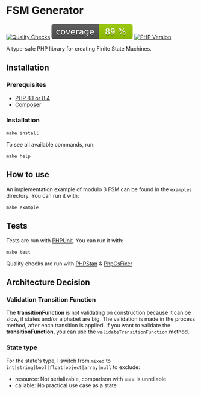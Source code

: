 # FSM Generator

[![Quality Checks](https://github.com/jb-reynaud/fsm-generator/actions/workflows/quality.yml/badge.svg)](https://github.com/jb-reynaud/fsm-generator/actions/workflows/quality.yml)
![Coverage](https://github.com/jb-reynaud/fsm-generator/blob/main/output/coverage.svg)
[![PHP Version](https://img.shields.io/badge/PHP-8.1%20|%208.4-blue)](https://www.php.net/)

A type-safe PHP library for creating Finite State Machines.

## Installation

### Prerequisites

- [PHP 8.1 or 8.4](https://www.php.net/manual/en/install.php)
- [Composer](https://getcomposer.org/)

### Installation

```shell
make install
```

To see all available commands, run:
```shell
make help
```

## How to use

An implementation example of modulo 3 FSM can be found in the `examples` directory. You can run it with:
```shell
make example
```

## Tests

Tests are run with [PHPUnit](https://phpunit.de/). You can run it with:
```shell
make test
```

Quality checks are run with [PHPStan](https://github.com/phpstan/phpstan) & [PhpCsFixer](https://github.com/PHP-CS-Fixer/PHP-CS-Fixer)

## Architecture Decision

### Validation Transition Function
The **transitionFunction** is not validating on construction because it can be slow, if states and/or alphabet are big. The validation is made in the process method, after each transition is applied.
If you want to validate the **transitionFunction**, you can use the `validateTransitionFunction` method.

### State type
For the state's type, I switch from `mixed` to `int|string|bool|float|object|array|null` to exclude:
- resource: Not serializable, comparison with === is unreliable
- callable: No practical use case as a state
